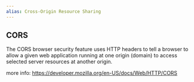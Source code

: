 ```yaml
---
alias: Cross-Origin Resource Sharing
---
```

## CORS
The CORS browser security feature uses HTTP headers to tell a browser to allow a given web application running at one origin (domain) to access selected server resources at another origin.

more info: https://developer.mozilla.org/en-US/docs/Web/HTTP/CORS